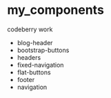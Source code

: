 # my_components
codeberry work

-	blog-header
-	bootstrap-buttons
-	headers
- fixed-navigation
-	flat-buttons
-	footer
-	navigation

